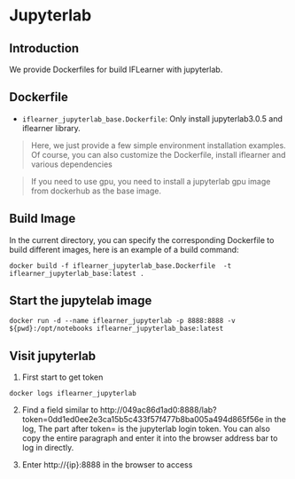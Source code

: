 # Jupyterlab

## Introduction
We provide Dockerfiles for build IFLearner with jupyterlab.

## Dockerfile
- `iflearner_jupyterlab_base.Dockerfile`: Only install jupyterlab3.0.5 and iflearner library.

> Here, we just provide a few simple environment installation examples. Of course, you can also customize the Dockerfile, 
> install iflearner and various dependencies

> If you need to use gpu, you need to install a jupyterlab gpu image from dockerhub as the base image.

## Build Image

In the current directory, you can specify the corresponding Dockerfile to build different images,
here is an example of a build command:
```shell
docker build -f iflearner_jupyterlab_base.Dockerfile  -t  iflearner_jupyterlab_base:latest .
```

## Start the jupytelab image
```shell
docker run -d --name iflearner_jupyterlab -p 8888:8888 -v ${pwd}:/opt/notebooks iflearner_jupyterlab_base:latest
````

## Visit jupyterlab
1. First start to get token
```shell
docker logs iflearner_jupyterlab
````
2. Find a field similar to http://049ac86d1ad0:8888/lab?token=0dd1ed0ee2e3ca15b5c433f57f477b8ba005a494d865f56e in the log,
The part after token= is the jupyterlab login token. You can also copy the entire paragraph and enter it into the browser address bar to log in directly.

3. Enter http://{ip}:8888 in the browser to access
